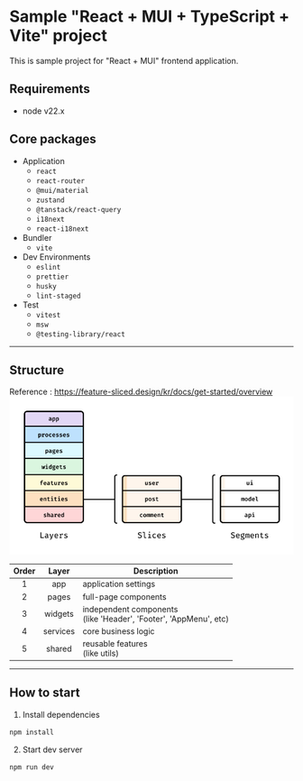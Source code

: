 # Sample "React + MUI + TypeScript + Vite" project

This is sample project for "React + MUI" frontend application.

## Requirements

- node v22.x

## Core packages

- Application
  - `react`
  - `react-router`
  - `@mui/material`
  - `zustand`
  - `@tanstack/react-query`
  - `i18next`
  - `react-i18next`
- Bundler
  - `vite`
- Dev Environments
  - `eslint`
  - `prettier`
  - `husky`
  - `lint-staged`
- Test
  - `vitest`
  - `msw`
  - `@testing-library/react`

---

## Structure

Reference : https://feature-sliced.design/kr/docs/get-started/overview
![alt text](docs/fsd_arch.png)

| Order |  Layer   | Description                                                         |
| :---: | :------: | ------------------------------------------------------------------- |
|   1   |   app    | application settings                                                |
|   2   |  pages   | full-page components                                                |
|   3   | widgets  | independent components<br>(like 'Header', 'Footer', 'AppMenu', etc) |
|   4   | services | core business logic                                                 |
|   5   |  shared  | reusable features<br>(like utils)                                   |

---

## How to start

1. Install dependencies

```sh
npm install
```

2. Start dev server

```sh
npm run dev
```
